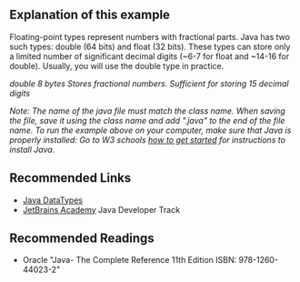## Explanation of this example

Floating-point types represent numbers with fractional parts. Java has two such types: double (64 bits) and float (32 bits). These types can store only a limited number of significant decimal digits (~6-7 for float and ~14-16 for double). Usually, you will use the double type in practice.

<em>double 8 bytes Stores fractional numbers. Sufficient for storing 15 decimal digits</em>

<em> Note: The name of the java file must match the class name. When saving the file, save it using the class name and add ".java" to the end of the file name. To run the example above on your computer, make sure that Java is properly installed: Go to W3 schools [how to get started](https://www.w3schools.com/java/java_getstarted.asp) for instructions to install Java.</em>

## Recommended Links

- [Java DataTypes](https://www.w3schools.com/java/java_data_types.asp)
- [JetBrains Academy](https://hyperskill.org/join/4ffedd54a) Java Developer Track

## Recommended Readings

- Oracle "Java- The Complete Reference 11th Edition ISBN: 978-1260-44023-2"
